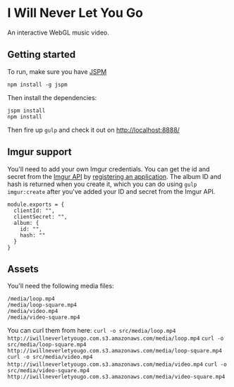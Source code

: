 # I Will Never Let You Go

An interactive WebGL music video.

## Getting started

To run, make sure you have [JSPM](http://jspm.io/)

````
npm install -g jspm
````

Then install the dependencies:

````
jspm install
npm install
````

Then fire up `gulp` and check it out on [http://localhost:8888/](http://localhost:8888/)

## Imgur support

You'll need to add your own Imgur credentials. You can get the id and secret from the [Imgur API](https://api.imgur.com/) by [registering an application](https://api.imgur.com/oauth2/addclient). The album ID and hash is returned when you create it, which you can do using `gulp imgur:create` after you've added your ID and secret from the Imgur API.

```
module.exports = {
  clientId: "",
  clientSecret: "",
  album: {
    id: "",
    hash: ""
  }
}
```

## Assets

You'll need the following media files:

```
/media/loop.mp4
/media/loop-square.mp4
/media/video.mp4
/media/video-square.mp4
```

You can curl them from here:
`curl -o src/media/loop.mp4 http://iwillneverletyougo.com.s3.amazonaws.com/media/loop.mp4`
`curl -o src/media/loop-square.mp4 http://iwillneverletyougo.com.s3.amazonaws.com/media/loop-square.mp4`
`curl -o src/media/video.mp4 http://iwillneverletyougo.com.s3.amazonaws.com/media/video.mp4`
`curl -o src/media/video-square.mp4 http://iwillneverletyougo.com.s3.amazonaws.com/media/video-square.mp4`